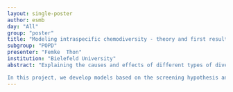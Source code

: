 ```yaml
---
layout: single-poster
author: esmb
day: "All"
group: "poster"
title: "Modeling intraspecific chemodiversity - theory and first results"
subgroup: "POPD"
presenter: "Femke  Thon"
institution: "Bielefeld University"
abstract: "Explaining the causes and effects of different types of diversity is one of the key research missions in ecology and evolutionary biology. Plants produce numerous metabolites. There is a great diversity of metabolites between species, populations, and members of the same population. This chemodiversity has numerous ecological and economic implications. However, the mechanisms which maintain chemodiversity are still largely unknown. A theoretical framework is needed as a first step to bridge this gap in evolutionary knowledge. The goal of this project is therefore to develop mathematical and computational models linking genes, enzymes, metabolites, and ecological interactions to start building a theoretical framework for the evolutionary emergence and maintenance of plant chemodiversity. The screening hypothesis postulates that plants developed a set of biosynthetic pathways in which a great number of metabolites can quickly evolve. The more metabolites there are, the more likely it is that some have a defensive role against herbivores. Additionally, in existing models for the maintenance of other types of diversity, different types of negative frequency-dependent-selection (NFDS) frequently play an important role.

In this project, we develop models based on the screening hypothesis and NFDS to investigate whether these hypotheses can explain how observed chemodiversity may have evolved and may be maintained. We will work together closely with empiricists to produce models which can be used to predict possible and empirically testable evolutionary pathways for model species based on realistic assumptions about these species. In the first phase of the project, we develop an individual-based model of a plant population and implement it in C++. This model includes a submodel of the biosynthetic pathways which determine the metabolites each individual produces. In the pathway, a primary metabolite is modified by various enzymes. The coding and regulatory genes for these enzymes evolve through mutation, gene duplication, and gene loss. The resulting metabolite(s) determine the fitness effects of each individual genotype. On my poster, I will present the evolutionary thought behind the model and the results from the first phases of the implementation."
---
```

